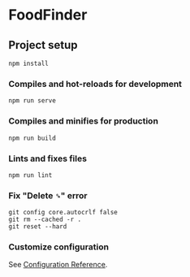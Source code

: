 # FoodFinder

## Project setup
```
npm install
```

### Compiles and hot-reloads for development
```
npm run serve
```

### Compiles and minifies for production
```
npm run build
```

### Lints and fixes files
```
npm run lint
```

### Fix "Delete `␍`" error
```
git config core.autocrlf false 
git rm --cached -r . 
git reset --hard
```

### Customize configuration
See [Configuration Reference](https://cli.vuejs.org/config/).
